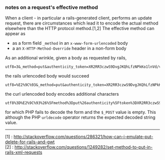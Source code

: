 
### notes on a request's effective method

When a client - in particular a rails-generated client, performs an update request, there are circumstances
which lead it to encode the actual method elsewhere than the HTTP protocol method.[1,2]
The effective method can appear as

  - as a form field `_method` in an `x-www-form-urlencoded` body
  - a an `X-HTTP-Method-Override` header in a non-form body

As an additional wrinkle, given a body as requested by rails,

    utf8=3&_method=put&authenticity_token=XR2RR3czwS9DvgJKQhLfzNPkKo1lnVd/vTKZrHfQAhE=&repository[privacy_setting]=1&commit=Update


the rails urlencoded body would succeed

    utf8=%E2%9C%93&_method=put&authenticity_token=XR2RR3czwS9DvgJKQhLfzNPkKo1lnVd%2FvTKZrHfQAhE%3D&repository%5Bprivacy_setting%5D=1&commit=Update

the curl urlencoded body encodes additional characters

    utf8%3D%E2%9C%93%26%5Fmethod%3Dput%26authenticity%5Ftoken%3DXR2RR3czwS9DvgJKQhLfzNPkKo1lnVd%2FvTKZrHfQAhE%3D%26repository%5Bprivacy%5Fsetting%5D%3D1%26commit%3DUpdate

for which PHP fails to decode the form and the `$_POST` value is empty. This although the PHP `urldecode` operator returns the expected decoded string value.

---

[1] : http://stackoverflow.com/questions/286321/how-can-i-emulate-put-delete-for-rails-and-gwt  
[2] : http://stackoverflow.com/questions/1249282/set-method-to-put-in-rails-xml-requests
